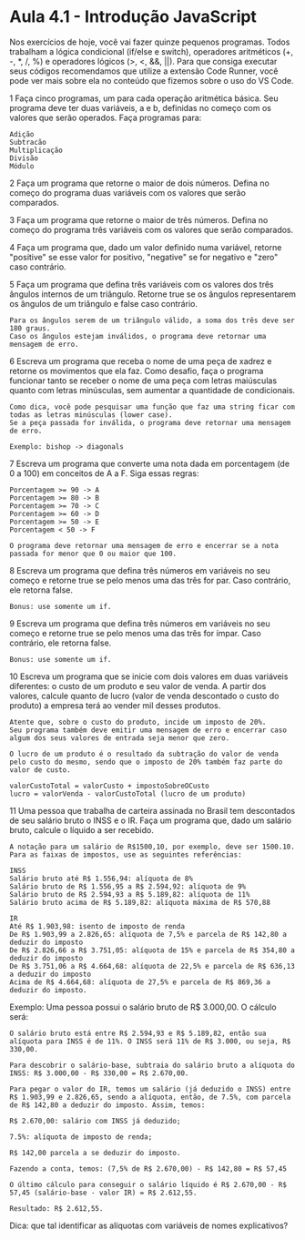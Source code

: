 # Aula 4.1 - Introdução JavaScript
Nos exercícios de hoje, você vai fazer quinze pequenos programas. Todos trabalham a lógica condicional (if/else e switch), operadores aritméticos (+, -, *, /, %) e operadores lógicos (>, <, &&, ||). Para que consiga executar seus códigos recomendamos que utilize a extensão Code Runner, você pode ver mais sobre ela no conteúdo que fizemos sobre o uso do VS Code.

1 Faça cinco programas, um para cada operação aritmética básica. Seu programa deve ter duas variáveis, a e b, definidas no começo com os valores que serão operados. Faça programas para:

    Adição
    Subtracão
    Multiplicação
    Divisão
    Módulo

2 Faça um programa que retorne o maior de dois números. Defina no começo do programa duas variáveis com os valores que serão comparados.

3 Faça um programa que retorne o maior de três números. Defina no começo do programa três variáveis com os valores que serão comparados.
  
4 Faça um programa que, dado um valor definido numa variável, retorne "positive" se esse valor for positivo, "negative" se for negativo e "zero" caso contrário.

5 Faça um programa que defina três variáveis com os valores dos três ângulos internos de um triângulo. Retorne true se os ângulos representarem os ângulos de um triângulo e false caso contrário.
  
    Para os ângulos serem de um triângulo válido, a soma dos três deve ser 180 graus.
    Caso os ângulos estejam inválidos, o programa deve retornar uma mensagem de erro.
  
6 Escreva um programa que receba o nome de uma peça de xadrez e retorne os movimentos que ela faz.
  Como desafio, faça o programa funcionar tanto se receber o nome de uma peça com letras maiúsculas quanto com letras minúsculas, sem aumentar a quantidade de condicionais.

    Como dica, você pode pesquisar uma função que faz uma string ficar com todas as letras minúsculas (lower case).
    Se a peça passada for inválida, o programa deve retornar uma mensagem de erro.

    Exemplo: bishop -> diagonals

7 Escreva um programa que converte uma nota dada em porcentagem (de 0 a 100) em conceitos de A a F. Siga essas regras:

    Porcentagem >= 90 -> A
    Porcentagem >= 80 -> B
    Porcentagem >= 70 -> C
    Porcentagem >= 60 -> D
    Porcentagem >= 50 -> E
    Porcentagem < 50 -> F

    O programa deve retornar uma mensagem de erro e encerrar se a nota passada for menor que 0 ou maior que 100.

8 Escreva um programa que defina três números em variáveis no seu começo e retorne true se pelo menos uma das três for par. Caso contrário, ele retorna false.

    Bonus: use somente um if.

9 Escreva um programa que defina três números em variáveis no seu começo e retorne true se pelo menos uma das três for ímpar. Caso contrário, ele retorna false.

    Bonus: use somente um if.

10 Escreva um programa que se inicie com dois valores em duas variáveis diferentes: o custo de um produto e seu valor de venda. A partir dos valores, calcule quanto de lucro (valor de venda descontado o custo do produto) a empresa terá ao vender mil desses produtos.

    Atente que, sobre o custo do produto, incide um imposto de 20%.
    Seu programa também deve emitir uma mensagem de erro e encerrar caso algum dos seus valores de entrada seja menor que zero.

    O lucro de um produto é o resultado da subtração do valor de venda pelo custo do mesmo, sendo que o imposto de 20% também faz parte do valor de custo.

    valorCustoTotal = valorCusto + impostoSobreOCusto
    lucro = valorVenda - valorCustoTotal (lucro de um produto)

11 Uma pessoa que trabalha de carteira assinada no Brasil tem descontados de seu salário bruto o INSS e o IR. Faça um programa que, dado um salário bruto, calcule o líquido a ser recebido.

    A notação para um salário de R$1500,10, por exemplo, deve ser 1500.10. Para as faixas de impostos, use as seguintes referências:

    INSS
    Salário bruto até R$ 1.556,94: alíquota de 8%
    Salário bruto de R$ 1.556,95 a R$ 2.594,92: alíquota de 9%
    Salário bruto de R$ 2.594,93 a R$ 5.189,82: alíquota de 11%
    Salário bruto acima de R$ 5.189,82: alíquota máxima de R$ 570,88

    IR
    Até R$ 1.903,98: isento de imposto de renda
    De R$ 1.903,99 a 2.826,65: alíquota de 7,5% e parcela de R$ 142,80 a deduzir do imposto
    De R$ 2.826,66 a R$ 3.751,05: alíquota de 15% e parcela de R$ 354,80 a deduzir do imposto
    De R$ 3.751,06 a R$ 4.664,68: alíquota de 22,5% e parcela de R$ 636,13 a deduzir do imposto
    Acima de R$ 4.664,68: alíquota de 27,5% e parcela de R$ 869,36 a deduzir do imposto.
  
Exemplo: Uma pessoa possui o salário bruto de R$ 3.000,00. O cálculo será:
  
    O salário bruto está entre R$ 2.594,93 e R$ 5.189,82, então sua alíquota para INSS é de 11%. O INSS será 11% de R$ 3.000, ou seja, R$ 330,00.
  
    Para descobrir o salário-base, subtraia do salário bruto a alíquota do INSS: R$ 3.000,00 - R$ 330,00 = R$ 2.670,00.
  
    Para pegar o valor do IR, temos um salário (já deduzido o INSS) entre R$ 1.903,99 e 2.826,65, sendo a alíquota, então, de 7.5%, com parcela de R$ 142,80 a deduzir do imposto. Assim, temos:

    R$ 2.670,00: salário com INSS já deduzido;
  
    7.5%: alíquota de imposto de renda;
  
    R$ 142,00 parcela a se deduzir do imposto.
  
    Fazendo a conta, temos: (7,5% de R$ 2.670,00) - R$ 142,80 = R$ 57,45
  
    O último cálculo para conseguir o salário líquido é R$ 2.670,00 - R$ 57,45 (salário-base - valor IR) = R$ 2.612,55.
  
    Resultado: R$ 2.612,55.

Dica: que tal identificar as alíquotas com variáveis de nomes explicativos?